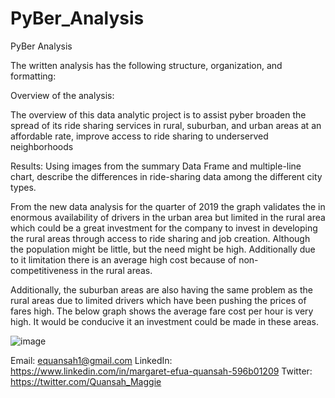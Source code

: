 # PyBer_Analysis
 PyBer Analysis

The written analysis has the following structure, organization, and formatting:

Overview of the analysis: 

The overview of this data analytic project is to assist pyber broaden the spread of its ride sharing services in rural, suburban, and urban areas at an affordable rate, improve access to ride sharing to underserved neighborhoods


Results: Using images from the summary Data Frame and multiple-line chart, describe the differences in ride-sharing data among the different city types.

 




From the new data analysis for the quarter of 2019 the graph validates the in enormous availability of drivers in the urban area but limited in the rural area which could be a great investment for the company to invest in developing the rural areas through access to ride sharing and job creation. Although the population might be little, but the need might be high. Additionally due to it limitation there is an average high cost because of non-competitiveness in the rural areas.
 

 



Additionally, the suburban areas are also having the same problem as the rural areas due to limited drivers which have been pushing the prices of fares high. The below graph shows the average fare cost per hour is very high. It would be conducive it an investment could be made in these areas. 

![image](https://user-images.githubusercontent.com/90292072/188041690-2e753895-cd74-49b3-9b1d-b9ab7862626f.png)

 










Email: equansah1@gmail.com
LinkedIn: https://www.linkedin.com/in/margaret-efua-quansah-596b01209 
Twitter: https://twitter.com/Quansah_Maggie
